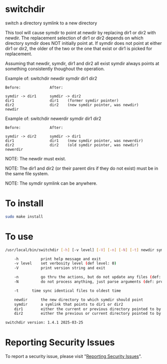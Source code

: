 # switchdir

switch a directory symlink to a new directory

This tool will cause symdir to point at newdir by replacing dir1 or dir2
with newdir.   The replacement selection of dir1 or dir2 depends on which
directory symdir does NOT initially point at.  If symdir does not point
at either dir1 or dir2, the older of the two or the one that exist or
dir1 is picked for replacement.

Assuming that newdir, symdir, dir1 and dir2 all exist symdir always points
at something consistently thoughout the operation.

Example of: switchdir newdir symdir dir1 dir2

    Before:		        After:

	symdir -> dir1		symdir -> dir2
	dir1			    dir1	(former symdir pointer)
	dir2			    dir2	(new symdir pointer, was newdir)
	newdir

Example of: switchdir newerdir symdir dir1 dir2

    Before:		        After:

	symdir -> dir2		symdir -> dir1
	dir1			    dir1	(new symdir pointer, was newerdir)
	dir2			    dir2	(old symdir pointer, was newdir)
	newerdir

NOTE: The newdir must exist.

NOTE: The dir1 and dir2 (or their parent dirs if they do not exist) must be in the same file system.

NOTE: The symdir symlink can be anywhere.


# To install

```sh
sudo make install
```


# To use

```sh
/usr/local/bin/switchdir [-h] [-v level] [-V] [-n] [-N] [-t] newdir symdir dir1 dir2

    -h          print help message and exit
    -v level    set verbosity level (def level: 0)
    -V          print version string and exit

    -n          go thru the actions, but do not update any files (def: do the action)
    -N          do not process anything, just parse arguments (def: process something)

    -t		time sync identical files to oldest time

    newdir		the new directory to which symdir should point
    symdir		a symlink that points to dir1 or dir2
    dir1		either the current or previous directory pointed to by symdir
    dir2		either the previous or current directory pointed to by symdir

switchdir version: 1.4.1 2025-03-25
```


# Reporting Security Issues

To report a security issue, please visit "[Reporting Security Issues](https://github.com/lcn2/switchdir/security/policy)".
